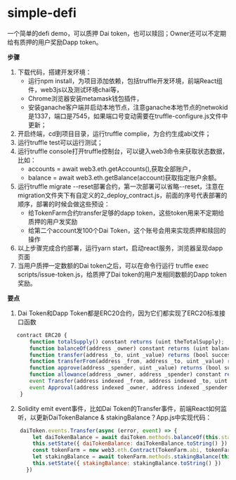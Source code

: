 # simple-defi
一个简单的defi demo，可以质押 Dai token，也可以赎回；Owner还可以不定期给有质押的用户奖励Dapp token。

**步骤**

1. 下载代码，搭建开发环境：
    - 运行npm install，为项目添加依赖，包括truffle开发环境，前端React组件，web3js以及测试环境chai等，
    - Chrome浏览器安装metamask钱包插件，
    - 安装ganache客户端并启动本地节点，注意ganache本地节点的netwokid是1337，端口是7545，如果端口号变动需要在truffle-configure.js文件中更新；
2. 开启终端，cd到项目目录，运行truffle complie，为合约生成abi文件；
3. 运行truffle test可以运行测试；
4. 运行truffle console打开truffle控制台，可以键入web3命令来获取状态数据，比如：
    - accounts = await web3.eth.getAccounts(),获取全部账户，
    - balance = await web3.eth.getBalance(account)获取指定账户余额。
5. 运行truffle migrate --reset部署合约，第一次部署可以省略--reset，注意在migration文件夹下有自定义的2_deploy_contract.js，前面的序号代表部署的顺序，部署的时候会做这些预设：
    - 给TokenFarm合约transfer足够的dapp token，这些token用来不定期给质押的用户发奖励
    - 给第二个account发100个Dai Token，这个账号会用来实现质押和赎回的操作
6. 以上步骤完成合约部署，运行yarn start，启动react服务，浏览器呈现dapp页面
7. 当用户质押一定数额的Dai token之后，可以在命令行运行 truffle exec scripts/issue-token.js，给质押了Dai token的用户发相同数额的Dapp token奖励。

**要点**
1. Dai Token和Dapp Token都是ERC20合约，因为它们都实现了ERC20标准接口函数
```javascript
   contract ERC20 {
       function totalSupply() constant returns (uint theTotalSupply);
       function balanceOf(address _owner) constant returns (uint balance);
       function transfer(address _to, uint _value) returns (bool success);
       function transferFrom(address _from, address _to, uint _value) returns (bool success);
       function approve(address _spender, uint _value) returns (bool success);
       function allowance(address _owner, address _spender) constant returns (uint remaining);
       event Transfer(address indexed _from, address indexed _to, uint _value);
       event Approval(address indexed _owner, address indexed _spender, uint _value);
    }
```

2. Solidity emit event事件，比如Dai Token的Transfer事件，前端React如何监听，以更新DaiTokenBalance & stakingBalance？App.js中实现代码：
```javascript
    daiToken.events.Transfer(async (error, event) => {
        let daiTokenBalance = await daiToken.methods.balanceOf(this.state.account).call()
        this.setState({ daiTokenBalance: daiTokenBalance.toString() })
        const tokenFarm = new web3.eth.Contract(TokenFarm.abi, tokenFarmData.address)
        let stakingBalance = await tokenFarm.methods.stakingBalance(this.state.account).call()
        this.setState({ stakingBalance: stakingBalance.toString() })
      })
```
